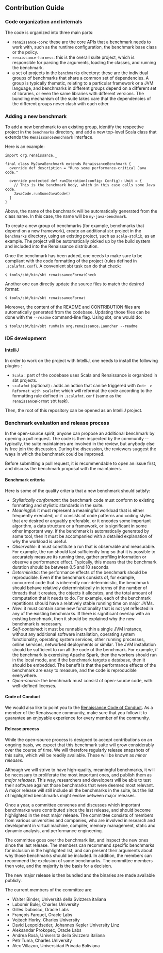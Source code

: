 

## Contribution Guide

### Code organization and internals

The code is organized into three main parts:

- `renaissance-core`: these are the core APIs that a benchmark needs to work with,
  such as the runtime configuration, the benchmark base class or the policy.
- `renaissance-harness`: this is the overall suite project, which is responsible for
  parsing the arguments, loading the classes, and running the benchmark.
- a set of projects in the `benchmarks` directory: these are the individual groups of benchmarks
  that share a common set of dependencies. A group is typically thematic, relating to
  a particular framework or a JVM language, and benchmarks in different groups depend
  on a different set of libraries, or even the same libraries with different versions.
  The bundling mechanism of the suite takes care that the dependencies of the different groups
  never clash with each other.


### Adding a new benchmark

To add a new benchmark to an existing group, identify the respective project
in the `benchmarks` directory, and add a new top-level Scala class
that extends the `RenaissanceBenchmark` interface.

Here is an example:

```
import org.renaissance._

final class MyJavaBenchmark extends RenaissanceBenchmark {
  override def description = "Runs some performance-critical Java code."

  override protected def runIteration(config: Config): Unit = {
    // This is the benchmark body, which in this case calls some Java code.
    JavaCode.runSomeJavaCode()
  }
}
```

Above, the name of the benchmark will be automatically generated from the class name.
In this case, the name will be `my-java-benchmark`.

To create a new group of benchmarks (for example, benchmarks that depend on a new framework),
create an additional `sbt` project in the `benchmarks` directory,
using an existing project, such as `scala-stdlib`, as an example.
The project will be automatically picked up by the build system
and included into the Renaissance distribution.

Once the benchmark has been added, one needs to make sure to be compliant with the code formatting of the project
(rules defined in `.scalafmt.conf`).
A convenient sbt task can do that check:
```
$ tools/sbt/bin/sbt renaissanceFormatCheck
```

Another one can directly update the source files to match the desired format:
```
$ tools/sbt/bin/sbt renaissanceFormat
```

Moreover, the content of the README and CONTRIBUTION files are automatically generated from the codebase.
Updating those files can be done with the `--readme` command-line flag. Using sbt, one would do:
```
$ tools/sbt/bin/sbt runMain org.renaissance.Launcher --readme
```

### IDE development

#### IntelliJ

In order to work on the project with IntelliJ, one needs to install the following plugins :
  - `Scala` : part of the codebase uses Scala and Renaissance is organized in sbt projects.
  - `scalafmt` (optional) : adds an action that can be triggered with `Code -> Reformat with scalafmt`
  which will reformat the code according to the formatting rule defined in `.scalafmt.conf`
  (same as the `renaissanceFormat` sbt task).

Then, the root of this repository can be opened as an IntelliJ project.

### Benchmark evaluation and release process

In the open-source spirit, anyone can propose an additional benchmark by opening a pull request.
The code is then inspected by the community -- typically, the suite maintainers are involved
in the review, but anybody else is free join the discussion.
During the discussion, the reviewers suggest the ways in which
the benchmark could be improved.

Before submitting a pull request, it is recommendable to open an issue first,
and discuss the benchmark proposal with the maintainers.


#### Benchmark criteria

Here is some of the quality criteria that a new benchmark should satisfy:

- *Stylistically conformant*: the benchmark code must conform to existing formatting
  and stylistic standards in the suite.
- *Meaningful*: it must represent a meaningful workload that is either frequently executed,
  or it consists of code patterns and coding styles that are desired or arguably preferable,
  or it encodes some important algorithm, a data structure or a framework,
  or is significant in some other important way.
  If the benchmark is automatically generated by some tool,
  then it must be accompanied with a detailed explanation of why the workload is useful.
- *Observable*: it must constitute a run that is observable and measurable. For example,
  the run should last sufficiently long so that it is possible to accurately measure
  its running time, gather profiling information or observe a performance effect.
  Typically, this means that the benchmark duration should be between 0.5 and 10 seconds.
- *Deterministic*: the performance effects of the benchmark should be reproducible.
  Even if the benchmark consists of, for example, concurrent code that is inherently
  non-deterministic, the benchmark should behave relatively deterministically in terms
  of the number of threads that it creates, the objects it allocates, and the total amount
  of computation that it needs to do. For example, each of the benchmark repetitions should have
  a relatively stable running time on major JVMs.
- *New*: it must contain some new functionality that is not yet reflected in any of the existing
  benchmarks. If there is significant overlap with an existing benchmark, then it should be
  explained why the new benchmark is necessary.
- *Self-contained*: it must be runnable within a single JVM instance, without any additional
  software installation, operating system functionality, operating system services,
  other running processes, online services, networked deployments or similar.
  The JVM installation should be sufficient to run all the code of the benchmark.
  For example, if the benchmark is exercising Apache Spark, then the workers should run
  in the local mode, and if the benchmark targets a database, then it should be embedded.
  The benefit is that the performance effects of the benchmark are easy to measure,
  and the code is reproducible everywhere.
- *Open-source*: the benchmark must consist of open-source code, with well-defined licenses.


#### Code of Conduct

We would also like to point you to the
[Renaissance Code of Conduct](https://github.com/renaissance-benchmarks/renaissance/blob/master/CODE-OF-CONDUCT.md). As a member
of the Renaissance community, make sure that you follow it to guarantee an enjoyable experience for every member of
the community.

#### Release process

While the open-source process is designed to accept contributions on an ongoing basis,
we expect that this benchmark suite will grow considerably over the course of time.
We will therefore regularly release snapshots of this suite, which will be readily available.
These will be known as *minor releases*.

Although we will strive to have high-quality, meaningful benchmarks, it will be necessary
to proliferate the most important ones, and publish them as *major releases*.
This way, researchers and developers will be able to test their software
against those benchmarks that were deemed most relevant.
A major release will still include all the benchmarks in the suite, but the list of highlighted
benchmarks might evolve between major releases.

Once a year, a committee convenes and discusses which important benchmarks were contributed
since the last release, and should become highlighted in the next major release.
The committee consists of members from various universities and companies,
who are involved in research and development in virtual machine, compiler, memory management,
static and dynamic analysis, and performance engineering.

The committee goes over the benchmark list, and inspect the new ones since the last release.
The members can recommend specific benchmarks for inclusion in the highlighted list,
and can present their arguments about why those benchmarks should be included.
In addition, the members can recommend the exclusion of some benchmarks.
The committee members then vote, and the majority is the basis for a decision.

The new major release is then bundled and the binaries are made available publicly.

The current members of the committee are:

- Walter Binder, Università della Svizzera italiana
- Lubomir Bulej, Charles University
- Gilles Duboscq, Oracle Labs
- François Farquet, Oracle Labs
- Vojtech Horky, Charles University
- David Leopoldseder, Johannes Kepler University Linz
- Aleksandar Prokopec, Oracle Labs
- Andrea Rosà, Università della Svizzera italiana
- Petr Tuma, Charles University
- Alex Villazon, Universidad Privada Boliviana

